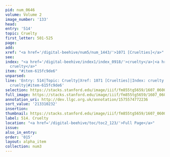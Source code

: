 ```yaml
---
pid: num_0646
volume: Volume 2
image_number: '133'
head:
entry: '514'
topic: Cruelty
first_letter: 501-525
page:
add:
xref: "<a href='/digital-beehive/num5/num_1443/'>1071 [Cruelties]</a>"
see:
index: "<a href='/digital-beehive/index1/index_0918/'>cruelty</a>|<a href='/digital-beehive/index4/index_2871/'>papists
  cruelty</a>"
item: "#item-615fc9de6"
unparsed:
line: 'Entry: 514|Topic: Cruelty|Xref: 1071 [Cruelties]|Index: cruelty|Index: papists
  cruelty|#item-615fc9de6'
selection: https://stacks.stanford.edu/image/iiif/fm855tg5659/1607_0600/304,232,2964,731/full/0/default.jpg
full_image: https://stacks.stanford.edu/image/iiif/fm855tg5659/1607_0600/full/full/0/default.jpg
annotation_uri: http://dev.llgc.org.uk/annotation/1575574772236
sort_value: '213310232'
insertion:
thumbnail: https://stacks.stanford.edu/image/iiif/fm855tg5659/1607_0600/304,232,600,180/250,/0/default.jpg
label: 514. Cruelty
location: "<a href='/digital-beehive/toc/toc2_123/'>Full Page</a>"
issue:
also_in_entry:
order: '015'
layout: alpha_item
collection: num3
---
```

